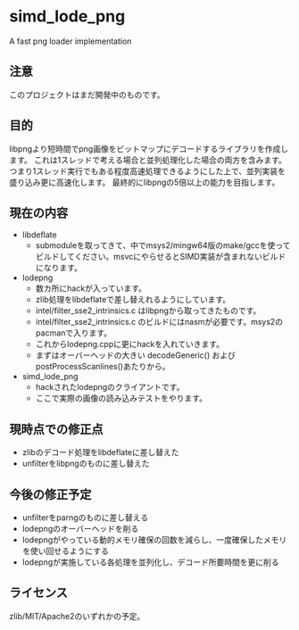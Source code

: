 # simd_lode_png
A fast png loader implementation

## 注意

このプロジェクトはまだ開発中のものです。

## 目的

libpngより短時間でpng画像をビットマップにデコードするライブラリを作成します。
これは1スレッドで考える場合と並列処理化した場合の両方を含みます。
つまり1スレッド実行でもある程度高速処理できるようにした上で、並列実装を盛り込み更に高速化します。
最終的にlibpngの5倍以上の能力を目指します。

## 現在の内容

- libdeflate
    - submoduleを取ってきて、中でmsys2/mingw64版のmake/gccを使ってビルドしてください。msvcにやらせるとSIMD実装が含まれないビルドになります。
- lodepng
    - 数カ所にhackが入っています。
    - zlib処理をlibdeflateで差し替えれるようにしています。
    - intel/filter_sse2_intrinsics.c はlibpngから取ってきたものです。
    - intel/filter_sse2_intrinsics.c のビルドにはnasmが必要です。msys2のpacmanで入ります。
    - これからlodepng.cppに更にhackを入れていきます。
    - まずはオーバーヘッドの大きい decodeGeneric() および postProcessScanlines()あたりから。
- simd_lode_png
    - hackされたlodepngのクライアントです。
    - ここで実際の画像の読み込みテストをやります。

## 現時点での修正点

- zlibのデコード処理をlibdeflateに差し替えた
- unfilterをlibpngのものに差し替えた

## 今後の修正予定

- unfilterをparngのものに差し替える
- lodepngのオーバーヘッドを削る
- lodepngがやっている動的メモリ確保の回数を減らし、一度確保したメモリを使い回せるようにする
- lodepngが実施している各処理を並列化し、デコード所要時間を更に削る

## ライセンス

zlib/MIT/Apache2のいずれかの予定。

